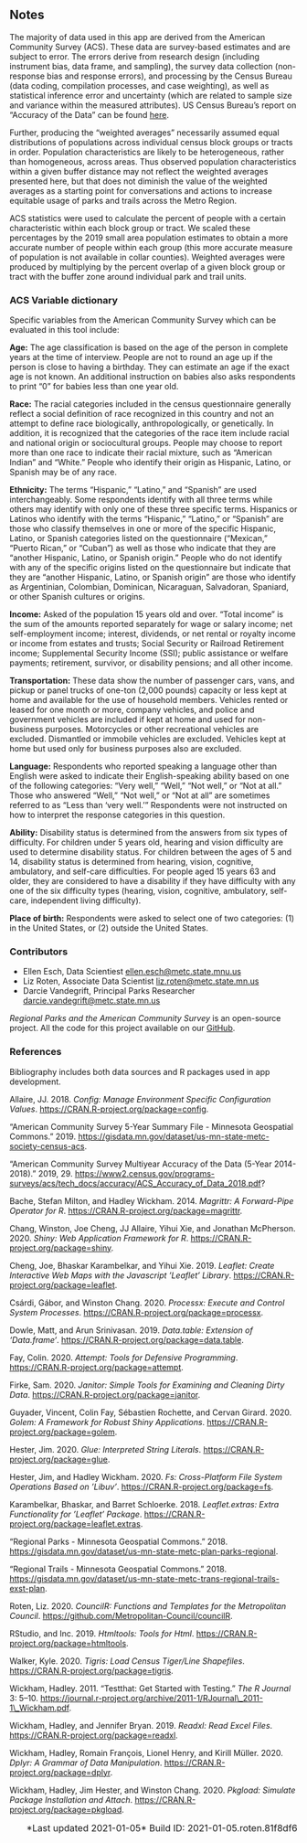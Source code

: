 
## Notes

The majority of data used in this app are derived from the American
Community Survey (ACS). These data are survey-based estimates and are
subject to error. The errors derive from research design (including
instrument bias, data frame, and sampling), the survey data collection
(non-response bias and response errors), and processing by the Census
Bureau (data coding, compilation processes, and case weighting), as well
as statistical inference error and uncertainty (which are related to
sample size and variance within the measured attributes). US Census
Bureau’s report on “Accuracy of the Data” can be found
[here](https://www2.census.gov/programs-surveys/acs/tech_docs/accuracy/MultiyearACSAccuracyofData2017.pdf?#).

Further, producing the “weighted averages” necessarily assumed equal
distributions of populations across individual census block groups or
tracts in order. Population characteristics are likely to be
heterogeneous, rather than homogeneous, across areas. Thus observed
population characteristics within a given buffer distance may not
reflect the weighted averages presented here, but that does not diminish
the value of the weighted averages as a starting point for conversations
and actions to increase equitable usage of parks and trails across the
Metro Region.

ACS statistics were used to calculate the percent of people with a
certain characteristic within each block group or tract. We scaled these
percentages by the 2019 small area population estimates to obtain a more
accurate number of people within each group (this more accurate measure
of population is not available in collar counties). Weighted averages
were produced by multiplying by the percent overlap of a given block
group or tract with the buffer zone around individual park and trail
units.

### ACS Variable dictionary

Specific variables from the American Community Survey which can be
evaluated in this tool include:

**Age:** The age classification is based on the age of the person in
complete years at the time of interview. People are not to round an age
up if the person is close to having a birthday. They can estimate an age
if the exact age is not known. An additional instruction on babies also
asks respondents to print “0” for babies less than one year old.

**Race:** The racial categories included in the census questionnaire
generally reflect a social definition of race recognized in this country
and not an attempt to define race biologically, anthropologically, or
genetically. In addition, it is recognized that the categories of the
race item include racial and national origin or sociocultural groups.
People may choose to report more than one race to indicate their racial
mixture, such as “American Indian” and “White.” People who identify
their origin as Hispanic, Latino, or Spanish may be of any race.

**Ethnicity:** The terms “Hispanic,” “Latino,” and “Spanish” are used
interchangeably. Some respondents identify with all three terms while
others may identify with only one of these three specific terms.
Hispanics or Latinos who identify with the terms “Hispanic,” “Latino,”
or “Spanish” are those who classify themselves in one or more of the
specific Hispanic, Latino, or Spanish categories listed on the
questionnaire (“Mexican,” “Puerto Rican,” or “Cuban”) as well as those
who indicate that they are “another Hispanic, Latino, or Spanish
origin.” People who do not identify with any of the specific origins
listed on the questionnaire but indicate that they are “another
Hispanic, Latino, or Spanish origin” are those who identify as
Argentinian, Colombian, Dominican, Nicaraguan, Salvadoran, Spaniard, or
other Spanish cultures or origins.

**Income:** Asked of the population 15 years old and over. “Total
income” is the sum of the amounts reported separately for wage or
salary income; net self-employment income; interest, dividends, or net
rental or royalty income or income from estates and trusts; Social
Security or Railroad Retirement income; Supplemental Security Income
(SSI); public assistance or welfare payments; retirement, survivor, or
disability pensions; and all other income.

**Transportation:** These data show the number of passenger cars, vans,
and pickup or panel trucks of one-ton (2,000 pounds) capacity or less
kept at home and available for the use of household members. Vehicles
rented or leased for one month or more, company vehicles, and police and
government vehicles are included if kept at home and used for
non-business purposes. Motorcycles or other recreational vehicles are
excluded. Dismantled or immobile vehicles are excluded. Vehicles kept at
home but used only for business purposes also are excluded.

**Language:** Respondents who reported speaking a language other than
English were asked to indicate their English-speaking ability based on
one of the following categories: “Very well,” “Well,” “Not well,” or
“Not at all.” Those who answered “Well,” “Not well,” or “Not at all”
are sometimes referred to as “Less than ‘very well.’” Respondents were
not instructed on how to interpret the response categories in this
question.

**Ability:** Disability status is determined from the answers from six
types of difficulty. For children under 5 years old, hearing and vision
difficulty are used to determine disability status. For children between
the ages of 5 and 14, disability status is determined from hearing,
vision, cognitive, ambulatory, and self-care difficulties. For people
aged 15 years 63 and older, they are considered to have a disability if
they have difficulty with any one of the six difficulty types (hearing,
vision, cognitive, ambulatory, self-care, independent living
difficulty).

**Place of birth:** Respondents were asked to select one of two
categories: (1) in the United States, or (2) outside the United States.

### Contributors

  - Ellen Esch, Data Scientiest
    [ellen.esch@metc.state.mnu.us](mailto:ellen.esch@metc.state.mn.us)
  - Liz Roten, Associate Data Scientist <liz.roten@metc.state.mn.us>  
  - Darcie Vandegrift, Principal Parks Researcher
    <darcie.vandegrift@metc.state.mn.us>

*Regional Parks and the American Community Survey* is an open-source
project. All the code for this project available on our
[GitHub](https://github.com/Metropolitan-Council/regionalparks.acs).

### References

Bibliography includes both data sources and R packages used in app
development.

<div id="refs" class="references">

<div id="ref-config">

<p>

Allaire, JJ. 2018. <em>Config: Manage Environment Specific Configuration
Values</em>.
<a href="https://CRAN.R-project.org/package=config" class="uri">https://CRAN.R-project.org/package=config</a>.

</p>

</div>

<div id="ref-noauthor_american">

<p>

“American Community Survey 5-Year Summary File - Minnesota Geospatial
Commons.” 2019.
<a href="https://gisdata.mn.gov/dataset/us-mn-state-metc-society-census-acs" class="uri">https://gisdata.mn.gov/dataset/us-mn-state-metc-society-census-acs</a>.

</p>

</div>

<div id="ref-noauthor_american-1">

<p>

“American Community Survey Multiyear Accuracy of the Data (5-Year
2014-2018).” 2019, 29.
<a href="https://www2.census.gov/programs-surveys/acs/tech_docs/accuracy/ACS_Accuracy_of_Data_2018.pdf?" class="uri"><https://www2.census.gov/programs-surveys/acs/tech_docs/accuracy/ACS_Accuracy_of_Data_2018.pdf>?</a>

</p>

</div>

<div id="ref-magrittr">

<p>

Bache, Stefan Milton, and Hadley Wickham. 2014. <em>Magrittr: A
Forward-Pipe Operator for R</em>.
<a href="https://CRAN.R-project.org/package=magrittr" class="uri">https://CRAN.R-project.org/package=magrittr</a>.

</p>

</div>

<div id="ref-shiny">

<p>

Chang, Winston, Joe Cheng, JJ Allaire, Yihui Xie, and Jonathan
McPherson. 2020. <em>Shiny: Web Application Framework for R</em>.
<a href="https://CRAN.R-project.org/package=shiny" class="uri">https://CRAN.R-project.org/package=shiny</a>.

</p>

</div>

<div id="ref-leaflet">

<p>

Cheng, Joe, Bhaskar Karambelkar, and Yihui Xie. 2019. <em>Leaflet:
Create Interactive Web Maps with the Javascript ’Leaflet’ Library</em>.
<a href="https://CRAN.R-project.org/package=leaflet" class="uri">https://CRAN.R-project.org/package=leaflet</a>.

</p>

</div>

<div id="ref-processx">

<p>

Csárdi, Gábor, and Winston Chang. 2020. <em>Processx: Execute and
Control System Processes</em>.
<a href="https://CRAN.R-project.org/package=processx" class="uri">https://CRAN.R-project.org/package=processx</a>.

</p>

</div>

<div id="ref-data.table">

<p>

Dowle, Matt, and Arun Srinivasan. 2019. <em>Data.table: Extension of
‘Data.frame‘</em>.
<a href="https://CRAN.R-project.org/package=data.table" class="uri">https://CRAN.R-project.org/package=data.table</a>.

</p>

</div>

<div id="ref-attempt">

<p>

Fay, Colin. 2020. <em>Attempt: Tools for Defensive Programming</em>.
<a href="https://CRAN.R-project.org/package=attempt" class="uri">https://CRAN.R-project.org/package=attempt</a>.

</p>

</div>

<div id="ref-janitor">

<p>

Firke, Sam. 2020. <em>Janitor: Simple Tools for Examining and Cleaning
Dirty Data</em>.
<a href="https://CRAN.R-project.org/package=janitor" class="uri">https://CRAN.R-project.org/package=janitor</a>.

</p>

</div>

<div id="ref-golem">

<p>

Guyader, Vincent, Colin Fay, Sébastien Rochette, and Cervan Girard.
2020. <em>Golem: A Framework for Robust Shiny Applications</em>.
<a href="https://CRAN.R-project.org/package=golem" class="uri">https://CRAN.R-project.org/package=golem</a>.

</p>

</div>

<div id="ref-glue">

<p>

Hester, Jim. 2020. <em>Glue: Interpreted String Literals</em>.
<a href="https://CRAN.R-project.org/package=glue" class="uri">https://CRAN.R-project.org/package=glue</a>.

</p>

</div>

<div id="ref-fs">

<p>

Hester, Jim, and Hadley Wickham. 2020. <em>Fs: Cross-Platform File
System Operations Based on ’Libuv’</em>.
<a href="https://CRAN.R-project.org/package=fs" class="uri">https://CRAN.R-project.org/package=fs</a>.

</p>

</div>

<div id="ref-leaflet.extras">

<p>

Karambelkar, Bhaskar, and Barret Schloerke. 2018. <em>Leaflet.extras:
Extra Functionality for ’Leaflet’ Package</em>.
<a href="https://CRAN.R-project.org/package=leaflet.extras" class="uri">https://CRAN.R-project.org/package=leaflet.extras</a>.

</p>

</div>

<div id="ref-noauthor_regional">

<p>

“Regional Parks - Minnesota Geospatial Commons.” 2018.
<a href="https://gisdata.mn.gov/dataset/us-mn-state-metc-plan-parks-regional" class="uri">https://gisdata.mn.gov/dataset/us-mn-state-metc-plan-parks-regional</a>.

</p>

</div>

<div id="ref-noauthor_regional-1">

<p>

“Regional Trails - Minnesota Geospatial Commons.” 2018.
<a href="https://gisdata.mn.gov/dataset/us-mn-state-metc-trans-regional-trails-exst-plan" class="uri">https://gisdata.mn.gov/dataset/us-mn-state-metc-trans-regional-trails-exst-plan</a>.

</p>

</div>

<div id="ref-councilR">

<p>

Roten, Liz. 2020. <em>CouncilR: Functions and Templates for the
Metropolitan Council</em>.
<a href="https://github.com/Metropolitan-Council/councilR" class="uri">https://github.com/Metropolitan-Council/councilR</a>.

</p>

</div>

<div id="ref-htmltools">

<p>

RStudio, and Inc. 2019. <em>Htmltools: Tools for Html</em>.
<a href="https://CRAN.R-project.org/package=htmltools" class="uri">https://CRAN.R-project.org/package=htmltools</a>.

</p>

</div>

<div id="ref-tigris">

<p>

Walker, Kyle. 2020. <em>Tigris: Load Census Tiger/Line Shapefiles</em>.
<a href="https://CRAN.R-project.org/package=tigris" class="uri">https://CRAN.R-project.org/package=tigris</a>.

</p>

</div>

<div id="ref-testthat">

<p>

Wickham, Hadley. 2011. “Testthat: Get Started with Testing.” <em>The R
Journal</em> 3: 5–10.
<a href="https://journal.r-project.org/archive/2011-1/RJournal_2011-1_Wickham.pdf" class="uri">https://journal.r-project.org/archive/2011-1/RJournal\_2011-1\_Wickham.pdf</a>.

</p>

</div>

<div id="ref-readxl">

<p>

Wickham, Hadley, and Jennifer Bryan. 2019. <em>Readxl: Read Excel
Files</em>.
<a href="https://CRAN.R-project.org/package=readxl" class="uri">https://CRAN.R-project.org/package=readxl</a>.

</p>

</div>

<div id="ref-dplyr">

<p>

Wickham, Hadley, Romain François, Lionel Henry, and Kirill Müller. 2020.
<em>Dplyr: A Grammar of Data Manipulation</em>.
<a href="https://CRAN.R-project.org/package=dplyr" class="uri">https://CRAN.R-project.org/package=dplyr</a>.

</p>

</div>

<div id="ref-pkgload">

<p>

Wickham, Hadley, Jim Hester, and Winston Chang. 2020. <em>Pkgload:
Simulate Package Installation and Attach</em>.
<a href="https://CRAN.R-project.org/package=pkgload" class="uri">https://CRAN.R-project.org/package=pkgload</a>.

</p>

</div>

</div>

<right style="font-size: 1rem; text-align: right; display: block;">
*Last updated 2021-01-05*  
Build ID: 2021-01-05.roten.81f8df6  
</right>
